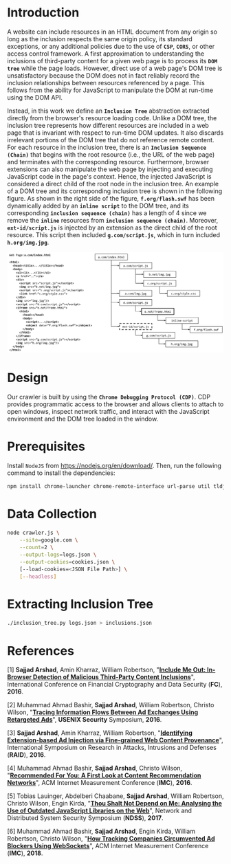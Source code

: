 # Introduction

A website can include resources in an HTML document from any origin so long as the inclusion respects the same origin policy, its standard exceptions, or any additional policies due to the use of **`CSP`**, **`CORS`**, or other access control framework. A first approximation to understanding the inclusions of third-party content for a given web page is to process its **`DOM tree`** while the page loads. However, direct use of a web page's DOM tree is unsatisfactory because the DOM does not in fact reliably record the inclusion relationships between resources referenced by a page. This follows from the ability for JavaScript to manipulate the DOM at run-time using the DOM API.

Instead, in this work we define an **`Inclusion Tree`** abstraction extracted directly from the browser's resource loading code. Unlike a DOM tree, the inclusion tree represents how different resources are included in a web page that is invariant with respect to run-time DOM updates. It also discards irrelevant portions of the DOM tree that do not reference remote content. For each resource in the inclusion tree, there is an **`Inclusion Sequence (Chain)`** that begins with the root resource (i.e., the URL of the web page) and terminates with the corresponding resource. Furthermore, browser extensions can also manipulate the web page by injecting and executing JavaScript code in the page's context. Hence, the injected JavaScript is considered a direct child of the root node in the inclusion tree. An example of a DOM tree and its corresponding inclusion tree is shown in the following figure. As shown in the right side of the figure, **`f.org/flash.swf`** has been dynamically added by an **`inline script`** to the DOM tree, and its corresponding **`inclusion sequence (chain)`** has a length of 4 since we remove the **`inline`** resources from **`inclusion sequence (chain)`**. Moreover, **`ext-id/script.js`** is injected by an extension as the direct child of the root resource. This script then included **`g.com/script.js`**, which in turn included **`h.org/img.jpg`**.

![](dom_inclusion_tree.png)

# Design

Our crawler is built by using the **`Chrome Debugging Protocol (CDP)`**. CDP provides programmatic access to the browser and allows clients to attach to open windows, inspect network traffic, and interact with the JavaScript environment and the DOM tree loaded in the window.

# Prerequisites

Install `NodeJS` from https://nodejs.org/en/download/. Then, run the following command to install the dependencies:

``` sh
npm install chrome-launcher chrome-remote-interface url-parse util tldjs path shuffle-array argparse
```

# Data Collection

``` sh
node crawler.js \
    --site=google.com \
    --count=2 \
    --output-logs=logs.json \
    --output-cookies=cookies.json \
    [--load-cookies=<JSON File Path>] \
    [--headless]
```

# Extracting Inclusion Tree

``` sh
./inclusion_tree.py logs.json > inclusions.json
```

# References

[1] **Sajjad Arshad**, Amin Kharraz, William Robertson, "[**Include Me Out: In-Browser Detection of Malicious Third-Party Content Inclusions**](https://sajjadium.github.io/files/fc2016excision_paper.pdf)", International Conference on Financial Cryptography and Data Security (**FC**), **2016**.

[2] Muhammad Ahmad Bashir, **Sajjad Arshad**, William Robertson, Christo Wilson, "[**Tracing Information Flows Between Ad Exchanges Using Retargeted Ads**](https://sajjadium.github.io/files/usenixsec2016retargetedads_paper.pdf)", **USENIX Security** Symposium, **2016**.

[3] **Sajjad Arshad**, Amin Kharraz, William Robertson, "[**Identifying Extension-based Ad Injection via Fine-grained Web Content Provenance**](https://sajjadium.github.io/files/raid2016origintracer_paper.pdf)", International Symposium on Research in Attacks, Intrusions and Defenses (**RAID**), **2016**.

[4] Muhammad Ahmad Bashir, **Sajjad Arshad**, Christo Wilson, "[**Recommended For You: A First Look at Content Recommendation Networks**](https://sajjadium.github.io/files/imc2016crn_paper.pdf)", ACM Internet Measurement Conference (**IMC**), **2016**.

[5] Tobias Lauinger, Abdelberi Chaabane, **Sajjad Arshad**, William Robertson, Christo Wilson, Engin Kirda, "[**Thou Shalt Not Depend on Me: Analysing the Use of Outdated JavaScript Libraries on the Web**](https://sajjadium.github.io/files/ndss2017jslibs_paper.pdf)", Network and Distributed System Security Symposium (**NDSS**), **2017**.

[6] Muhammad Ahmad Bashir, **Sajjad Arshad**, Engin Kirda, William Robertson, Christo Wilson, "[**How Tracking Companies Circumvented Ad Blockers Using WebSockets**](https://sajjadium.github.io/files/imc2018websockets_paper.pdf)", ACM Internet Measurement Conference (**IMC**), **2018**.
